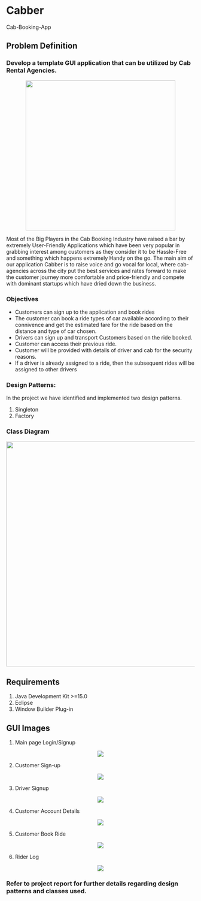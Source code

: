 # Cabber
Cab-Booking-App

## Problem Definition
### Develop a template GUI application that can be utilized by Cab Rental Agencies.
<p align = "center">
<img src = "Design/logo.png" style="width:400px;"/>
 </p>
Most of the Big Players in the Cab Booking Industry have raised a bar by extremely User-Friendly Applications which have been very popular in grabbing interest among customers as they consider it to be Hassle-Free and something which happens extremely Handy on the go. The main aim of our application Cabber is to raise voice and go vocal for local, where cab-agencies across the city put the best services and rates forward to make the customer journey more comfortable and price-friendly and compete with dominant startups which have dried down the business.

### Objectives
* Customers can sign up to the application and book rides
*	The customer can book a ride types of car available according to their connivence and get the estimated fare for the ride based on the distance and type of car chosen.
*	Drivers can sign up and transport Customers based on the ride booked.
*	Customer can access their previous ride.
*	Customer will be provided with details of driver and cab for the security reasons.
*	If a driver is already assigned to a ride, then the subsequent rides will be assigned to other drivers

### Design Patterns:
In the project we have identified and implemented two design patterns.
1. Singleton
2. Factory


### Class Diagram
<p align = "center">
<img src = "Design/class-dgm.jpg" style="width:600px;"/>
</p>

## Requirements
1. Java Development Kit >=15.0
2. Eclipse
3. Window Builder Plug-in 

## GUI Images
1. Main page Login/Signup
<p align = "center">
<img src = "Design/login.png">
</p>

2. Customer Sign-up
<p align = "center">
<img src = "Design/Cust-signup.jpg">
</p>

3. Driver Signup
<p align = "center">
<img src = "Design/Driver-signup.jpg">
</p>

4. Customer Account Details
<p align = "center">
<img src = "Design/cust-acct.jpg">
</p>

5. Customer Book Ride
<p align = "center">
<img src = "Design/book.jpg">
</p>


6. Rider Log
<p align = "center">
<img src = "Design/rider-log.jpg">
</p>

### Refer to project report for further details regarding design patterns and classes used.
